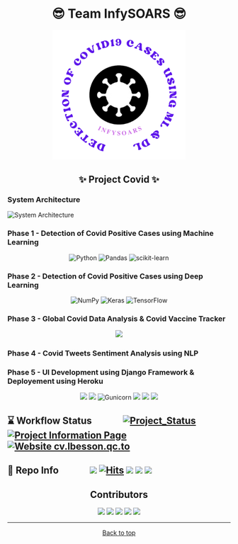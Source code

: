 <p id="#top"></p>

<h1 align="center">😎 Team InfySOARS 😎</h1>

<p align="center">
      <img width="300" src="https://raw.githubusercontent.com/Atharv-Chaudhari/Project-Covid/main/static/images/risklogo.png">
</p>

<h2 align="center">✨ Project Covid ✨</h2>
<h3 align="left">System Architecture</h3>

![System Architecture](https://user-images.githubusercontent.com/61587515/165577978-df90f809-f638-4e38-a472-1eeedbe44656.png)

### Phase 1 - Detection of Covid Positive Cases using Machine Learning 

<div align="center">

![Python](https://img.shields.io/badge/python-3670A0?style=for-the-badge&logo=python&logoColor=ffdd54)
![Pandas](https://img.shields.io/badge/pandas-%23150458.svg?style=for-the-badge&logo=pandas&logoColor=white)
![scikit-learn](https://img.shields.io/badge/scikit--learn-%23F7931E.svg?style=for-the-badge&logo=scikit-learn&logoColor=white)
      
</div>

### Phase 2 - Detection of Covid Positive Cases using Deep Learning 

<div align="center">
      
![NumPy](https://img.shields.io/badge/numpy-%23013243.svg?style=for-the-badge&logo=numpy&logoColor=white)
![Keras](https://img.shields.io/badge/Keras-%23D00000.svg?style=for-the-badge&logo=Keras&logoColor=white)
![TensorFlow](https://img.shields.io/badge/TensorFlow-%23FF6F00.svg?style=for-the-badge&logo=TensorFlow&logoColor=white)
      
</div>

### Phase 3 - Global Covid Data Analysis & Covid Vaccine Tracker  

<div align="center">
      
![](https://img.shields.io/badge/Tableau-E97627?style=for-the-badge&logo=Tableau&logoColor=white)
      
</div>

### Phase 4 - Covid Tweets Sentiment Analysis using NLP

### Phase 5 - UI Development using Django Framework & Deployement using Heroku

<div align="center">
      
![](https://img.shields.io/badge/Visual_Studio_Code-0078D4?style=for-the-badge&logo=visual%20studio%20code&logoColor=white)
![](https://img.shields.io/badge/Django-092E20?style=for-the-badge&logo=django&logoColor=green)
![Gunicorn](https://img.shields.io/badge/gunicorn-%298729.svg?style=for-the-badge&logo=gunicorn&logoColor=white)
![](https://img.shields.io/badge/HTML5-E34F26?style=for-the-badge&logo=html5&logoColor=white)
![](https://img.shields.io/badge/CSS3-1572B6?style=for-the-badge&logo=css3&logoColor=white)
![](https://img.shields.io/badge/JavaScript-323330?style=for-the-badge&logo=javascript&logoColor=F7DF1E)

</div>      

## ⌛ Workflow Status <img src="https://raw.githubusercontent.com/Atharv-Chaudhari/Project-Covid-NLP/main/Project%20Covid%20Images/arrow.gif" width="60" height="15" /> [![Project_Status](https://github.com/Atharv-Chaudhari/Project-Covid/actions/workflows/django.yml/badge.svg)](https://github.com/Atharv-Chaudhari/Project-Covid/actions/workflows/django.yml) [![Project Information Page](https://github.com/Atharv-Chaudhari/Project-Covid/actions/workflows/pages/pages-build-deployment/badge.svg)](https://github.com/Atharv-Chaudhari/Project-Covid/actions/workflows/pages/pages-build-deployment) [![Website cv.lbesson.qc.to](https://img.shields.io/website-up-down-green-red/https/atharv-chaudhari.github.io/Project-Covid/)](https://infysoars-project-covid.herokuapp.com) 

## 🧿 Repo Info <img src="https://raw.githubusercontent.com/Atharv-Chaudhari/Project-Covid-NLP/main/Project%20Covid%20Images/arrow.gif" width="60" height="15" /> ![](https://img.shields.io/github/contributors/Atharv-Chaudhari/Project-Covid) [![Hits](https://hits.seeyoufarm.com/api/count/incr/badge.svg?url=https%3A%2F%2Fgithub.com%2FAtharv-Chaudhari%2FProject-Covid&count_bg=%2371FF06&title_bg=%23555555&icon=&icon_color=%23E7E7E7&title=Total+Views&edge_flat=false)](https://hits.seeyoufarm.com) ![](https://img.shields.io/github/forks/Atharv-Chaudhari/Project-Covid) ![](https://img.shields.io/github/stars/Atharv-Chaudhari/Project-Covid) ![](https://img.shields.io/github/last-commit/Atharv-Chaudhari/Project-Covid)


<h2 align="center">Contributors</h2>

<div align="center">

[![](https://img.shields.io/badge/Siddharth_Kulkarni-purple?style=for-the-badge)](https://github.com/mykeysid10)
[![](https://img.shields.io/badge/Omkar_Patil-orange?style=for-the-badge)](https://github.com/OmkarPro)
[![](https://img.shields.io/badge/Rutuja_Vaidya-purple?style=for-the-badge)](https://github.com/rutujavaidya15)
[![](https://img.shields.io/badge/Sana_Shaikh-orange?style=for-the-badge)](https://github.com/SANA-306)
[![](https://img.shields.io/badge/Atharv_Chaudhari-purple?style=for-the-badge)](https://github.com/Atharv-Chaudhari)

</div>
 
 ---
 
<div align="center">
      <a href="#top">Back to top</a>
</div>
